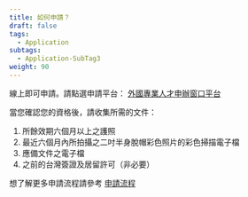 ```yaml
---
title: 如何申請？
draft: false
tags:
  - Application
subtags:
  - Application-SubTag3
weight: 90
---
```

線上即可申請。請點選申請平台： [外國專業人才申辦窗口平台](https://coa.immigration.gov.tw/coa-frontend/four-in-one/entry/)

當您確認您的資格後，請收集所需的文件：

1. 所餘效期六個月以上之護照
2. 最近六個月內所拍攝之二吋半身脫帽彩色照片的彩色掃描電子檔
3. 應備文件之電子檔
4. 之前的台灣簽證及居留許可（非必要）

想了解更多申請流程請參考 [申請流程](/zh/application/)
